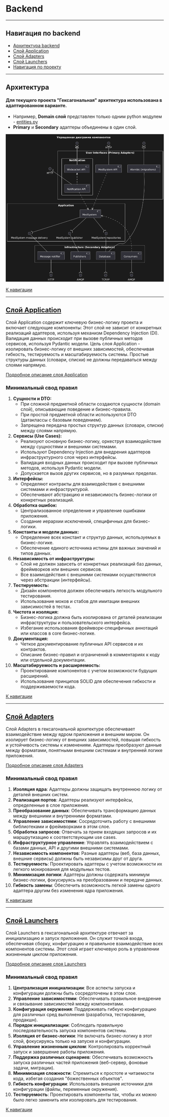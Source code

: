 # Backend

---
## Навигация по backend
- [Архитектура backend](#архитектура)
- [Слой Application](#слой-application)
- [Слой Adapters](#слой-adapters)
- [Слой Launchers](#слой-launchers)
- [Навигация по проекту](../../README.md#погружение-в-проект)

---
## Архитектура
#### Для текущего проекта "Гексагональная" архитектура использована в адаптированном варианте.
- Например, **Domain слой** представлен только одним python модулем - 
[entities.py](./med_sharing_system/application/entities.py)
- **Primary** и **Secondary** адаптеры объединены в один слой.

![components.png](../../docs/uml_diagrams/images/components.png)

[К навигации](#навигация-по-backend)

---
## [Слой Application](./med_sharing_system/application)

Слой Application содержит ключевую бизнес-логику проекта и включает следующие компоненты:
Этот слой не зависит от конкретных реализаций адаптеров, используя механизм Dependency Injection (DI).
Валидация данных происходит при вызове публичных методов сервисов, используя Pydantic модели.
Цель слоя Application - изолировать бизнес-логику от внешних зависимостей, обеспечивая гибкость, тестируемость и масштабируемость системы.
Простые структуры данных (словари, списки) не должны передаваться между слоями напрямую.

[Подробное описание слоя Application](./med_sharing_system/application/README.md#application)

### Минимальный свод правил
1. **Сущности и DTO:**
   - При сложной предметной области создаются сущности (domain слой), описывающие поведение и бизнес-правила.
   - При простой предметной области используются DTO (датаклассы с базовым поведением).
   - Запрещена передача простых структур данных (словари, списки) между слоями напрямую.
2. **Сервисы (Use Cases):**
   - Реализуют основную бизнес-логику, оркеструя взаимодействие между сущностями и внешними системами.
   - Используют Dependency Injection для внедрения адаптеров инфраструктурного слоя через интерфейсы.
   - Валидация входных данных происходит при вызове публичных методов, используя Pydantic модели.
   - Допускается вызов других сервисов, но в разумных пределах.
3. **Интерфейсы:**
   - Определяют контракты для взаимодействия с внешними системами и инфраструктурой.
   - Обеспечивают абстракцию и независимость бизнес-логики от конкретных реализаций.
4. **Обработка ошибок:**
   - Централизованное определение и управление ошибками приложения.
   - Создание иерархии исключений, специфичных для бизнес-логики.
5. **Константы и модели данных:**
   - Определение всех констант и структур данных, используемых в бизнес-логике.
   - Обеспечение единого источника истины для важных значений и типов данных.
6. **Независимость от инфраструктуры:**
   - Слой не должен зависеть от конкретных реализаций баз данных, фреймворков или внешних сервисов.
   - Все взаимодействия с внешними системами осуществляются через абстракции (интерфейсы).
7. **Тестируемость:**
   - Дизайн компонентов должен обеспечивать легкость модульного тестирования.
   - Использование моков и стабов для имитации внешних зависимостей в тестах.
8. **Чистота и изоляция:**
   - Бизнес-логика должна быть изолирована от деталей реализации инфраструктуры и пользовательского интерфейса.
   - Избегание использования фреймворк-специфичных аннотаций или классов в core бизнес-логике.
9. **Документация:**
   - Четкое документирование публичных API сервисов и их контрактов.
   - Описание бизнес-правил и ограничений в комментариях к коду или отдельной документации.
10. **Масштабируемость и расширяемость:**
    - Проектирование компонентов с учетом возможности будущих расширений.
    - Использование принципов SOLID для обеспечения гибкости и поддерживаемости кода.

[К навигации](#навигация-по-backend)

---
## [Слой Adapters](./med_sharing_system/adapters)

Слой Adapters в гексагональной архитектуре обеспечивает взаимодействие между ядром приложения и внешним миром.
Он изолирует бизнес-логику от внешних зависимостей, повышая гибкость и устойчивость системы к изменениям.
Адаптеры преобразуют данные между форматами, понятными внешним системам и внутренней логике приложения.

[Подробное описание слоя Adapters](./med_sharing_system/adapters/README.md#adapters)

### Минимальный свод правил

1. **Изоляция ядра**: Адаптеры должны защищать внутреннюю логику от деталей внешних систем.
2. **Реализация портов**: Адаптеры реализуют интерфейсы, определенные в слое приложения.
3. **Преобразование данных**: Обеспечивать трансформацию данных между внешними и внутренними форматами.
4. **Управление зависимостями**: Сосредоточить работу с внешними библиотеками и фреймворками в этом слое.
5. **Обработка запросов**: Отвечать за прием входящих запросов и их маршрутизацию к соответствующим use cases.
6. **Инфраструктурное управление**: Управлять взаимодействием с базами данных, API и другими внешними системами.
7. **Независимость компонентов**: Разные адаптеры (веб, база данных, внешние сервисы) должны быть независимы друг от друга.
8. **Тестируемость**: Проектировать адаптеры с учетом возможности их легкого мокирования для модульных тестов.
9. **Минимизация логики**: Адаптеры должны содержать минимум бизнес-логики, фокусируясь на преобразовании и передаче данных.
10. **Гибкость замены**: Обеспечить возможность легкой замены одного адаптера другим без изменения ядра приложения.

[К навигации](#навигация-по-backend)

---
## [Слой Launchers](./med_sharing_system/launchers)

Слой Launchers в гексагональной архитектуре отвечает за инициализацию и запуск приложения.
Он служит точкой входа, обеспечивая сборку, конфигурацию и правильное взаимодействие всех компонентов системы.
Этот слой играет ключевую роль в управлении жизненным циклом приложения.

[Подробное описание слоя Launchers](./med_sharing_system/launchers/README.md#launchers)

### Минимальный свод правил

1. **Централизация инициализации**: Все аспекты запуска и конфигурации должны быть сосредоточены в этом слое.
2. **Управление зависимостями**: Обеспечивать правильное внедрение и связывание зависимостей между компонентами.
3. **Конфигурация окружения**: Поддерживать гибкую конфигурацию для различных сред выполнения (разработка, тестирование, продакшн).
4. **Порядок инициализации**: Соблюдать правильную последовательность запуска компонентов системы.
5. **Изоляция от бизнес-логики**: Не включать бизнес-логику в этот слой, фокусируясь только на запуске и конфигурации.
6. **Управление жизненным циклом**: Контролировать корректный запуск и завершение работы приложения.
7. **Поддержка различных сценариев**: Обеспечивать возможность запуска различных частей приложения (веб-сервер, фоновые задачи, миграции).
8. **Минимизация сложности**: Стремиться к простоте и читаемости кода, избегая создания "божественных объектов".
9. **Гибкость конфигурации**: Использовать внешние источники для конфигурации (файлы, переменные окружения).
10. **Тестируемость**: Проектировать компоненты так, чтобы их можно было легко заменить или изолировать для тестирования.

[К навигации](#навигация-по-backend)
